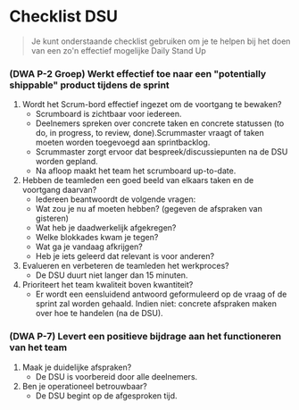 # Checklist DSU

> Je kunt onderstaande checklist gebruiken om je te helpen bij het doen van een zo'n effectief mogelijke Daily Stand Up

### (DWA P-2 Groep) Werkt effectief toe naar een "potentially shippable" product tijdens de sprint

1. Wordt het Scrum-bord effectief ingezet om de voortgang te bewaken?
    - Scrumboard is zichtbaar voor iedereen.
    - Deelnemers spreken over concrete taken en concrete statussen (to do, in progress, to review, done).Scrummaster vraagt of taken moeten worden toegevoegd aan sprintbacklog.
    - Scrummaster zorgt ervoor dat bespreek/discussiepunten na de DSU worden gepland.
    - Na afloop maakt het team het scrumboard up-to-date.
2. Hebben de teamleden een goed beeld van elkaars taken en de voortgang daarvan?
    - Iedereen beantwoordt de volgende vragen:
    - Wat zou je nu af moeten hebben? (gegeven de afspraken van gisteren)
    - Wat heb je daadwerkelijk afgekregen?
    - Welke blokkades kwam je tegen?
    - Wat ga je vandaag afkrijgen?
    - Heb je iets geleerd dat relevant is voor anderen?
3.	Evalueren en verbeteren de teamleden het werkproces?
    - De DSU duurt niet langer dan 15 minuten.
4.	Prioriteert het team kwaliteit boven kwantiteit?
    - Er wordt een eensluidend antwoord geformuleerd op de vraag of de sprint zal worden gehaald. Indien niet: concrete afspraken maken over hoe te handelen (na de DSU).

### (DWA P-7) Levert een positieve bijdrage aan het functioneren van het team

1.	Maak je duidelijke afspraken?
    - De DSU is voorbereid door alle deelnemers.
2.	Ben je operationeel betrouwbaar?
    - De DSU begint op de afgesproken tijd.
